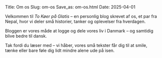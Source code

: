 Title: Om os
Slug: om-os
Save_as: om-os.html
Date: 2025-04-01

Velkommen til *To Køer på Glatis* – en personlig blog skrevet af os, et par fra Nepal, hvor vi deler små historier, tanker og oplevelser fra hverdagen.

Bloggen er vores måde at logge og dele vores liv i Danmark – og samtidig blive bedre til dansk.

Tak fordi du læser med – vi håber, vores små tekster får dig til at smile, tænke eller bare føle dig lidt mindre alene ude på isen.